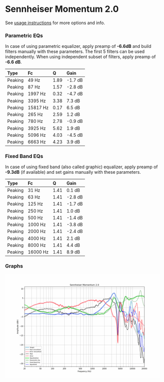 # Sennheiser Momentum 2.0
See [usage instructions](https://github.com/jaakkopasanen/AutoEq#usage) for more options and info.

### Parametric EQs
In case of using parametric equalizer, apply preamp of **-6.6dB** and build filters manually
with these parameters. The first 5 filters can be used independently.
When using independent subset of filters, apply preamp of **-6.6 dB**.

| Type    | Fc       |    Q | Gain    |
|:--------|:---------|:-----|:--------|
| Peaking | 49 Hz    | 1.89 | -1.7 dB |
| Peaking | 87 Hz    | 1.57 | -2.8 dB |
| Peaking | 1997 Hz  | 0.32 | -4.7 dB |
| Peaking | 3395 Hz  | 3.38 | 7.3 dB  |
| Peaking | 15817 Hz | 0.17 | 6.5 dB  |
| Peaking | 265 Hz   | 2.59 | 1.2 dB  |
| Peaking | 780 Hz   | 2.78 | -0.9 dB |
| Peaking | 3925 Hz  | 5.62 | 1.9 dB  |
| Peaking | 5096 Hz  | 4.03 | -4.5 dB |
| Peaking | 6663 Hz  | 4.23 | 3.9 dB  |

### Fixed Band EQs
In case of using fixed band (also called graphic) equalizer, apply preamp of **-9.3dB**
(if available) and set gains manually with these parameters.

| Type    | Fc       |    Q | Gain    |
|:--------|:---------|:-----|:--------|
| Peaking | 31 Hz    | 1.41 | 0.1 dB  |
| Peaking | 63 Hz    | 1.41 | -2.8 dB |
| Peaking | 125 Hz   | 1.41 | -1.7 dB |
| Peaking | 250 Hz   | 1.41 | 1.0 dB  |
| Peaking | 500 Hz   | 1.41 | -1.4 dB |
| Peaking | 1000 Hz  | 1.41 | -3.8 dB |
| Peaking | 2000 Hz  | 1.41 | -2.4 dB |
| Peaking | 4000 Hz  | 1.41 | 2.1 dB  |
| Peaking | 8000 Hz  | 1.41 | 4.4 dB  |
| Peaking | 16000 Hz | 1.41 | 8.9 dB  |

### Graphs
![](./Sennheiser%20Momentum%202.0.png)